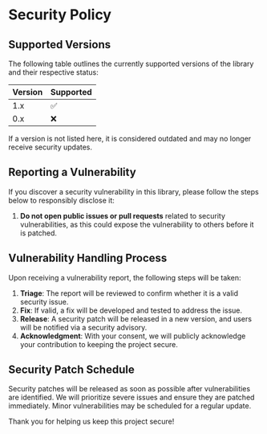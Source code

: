 # Security Policy

## Supported Versions

The following table outlines the currently supported versions of the library and their respective status:

| Version | Supported          |
| ------- | ------------------ |
| 1.x     | :white_check_mark:  |
| 0.x     | :x:                |

If a version is not listed here, it is considered outdated and may no longer receive security updates.

## Reporting a Vulnerability

If you discover a security vulnerability in this library, please follow the steps below to responsibly disclose it:

1. **Do not open public issues or pull requests** related to security vulnerabilities, as this could expose the vulnerability to others before it is patched.

## Vulnerability Handling Process

Upon receiving a vulnerability report, the following steps will be taken:

1. **Triage**: The report will be reviewed to confirm whether it is a valid security issue.
2. **Fix**: If valid, a fix will be developed and tested to address the issue.
3. **Release**: A security patch will be released in a new version, and users will be notified via a security advisory.
4. **Acknowledgment**: With your consent, we will publicly acknowledge your contribution to keeping the project secure.

## Security Patch Schedule

Security patches will be released as soon as possible after vulnerabilities are identified. We will prioritize severe issues and ensure they are patched immediately. Minor vulnerabilities may be scheduled for a regular update.

Thank you for helping us keep this project secure!
